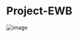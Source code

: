 # Project-EWB

![image](https://github.com/sriramsripada20s/Premium_Prediction_ML/assets/49833524/e4716785-3bdf-47e7-aef9-be0cfb5243e5)



